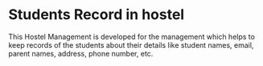# Students Record in hostel

This Hostel Management is developed for the management which helps to keep records of the students about their details like student names, email, parent names, address, phone number, etc.

